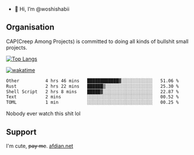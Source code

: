 - 👋 Hi, I’m @woshishabii

## Organisation

CAP(Creep Among Projects) is committed to doing all kinds of bullshit small projects.

[![Top Langs](https://github-readme-stats.vercel.app/api/top-langs/?username=woshishabii&layout=compact)](https://github.com/anuraghazra/github-readme-stats)

[![wakatime](https://wakatime.com/badge/user/34d02784-acc1-4a16-82d7-33fdb53c4ed6.svg)](https://wakatime.com/@34d02784-acc1-4a16-82d7-33fdb53c4ed6)


<!--START_SECTION:waka-->

```txt
Other          4 hrs 46 mins   ████████████▓░░░░░░░░░░░░   51.06 %
Rust           2 hrs 22 mins   ██████▒░░░░░░░░░░░░░░░░░░   25.30 %
Shell Script   2 hrs 8 mins    █████▓░░░░░░░░░░░░░░░░░░░   22.87 %
Text           2 mins          ░░░░░░░░░░░░░░░░░░░░░░░░░   00.52 %
TOML           1 min           ░░░░░░░░░░░░░░░░░░░░░░░░░   00.25 %
```

<!--END_SECTION:waka-->

Nobody ever watch this shit lol

## Support
I'm cute, ~~pay me~~.
[afdian.net](https://afdian.com/a/woshishabi)

<!---
woshishabii/woshishabii is a ✨ special ✨ repository because its `README.md` (this file) appears on your GitHub profile.
You can click the Preview link to take a look at your changes.
--->
